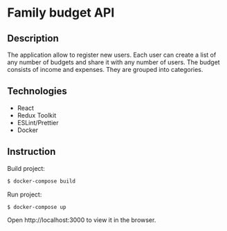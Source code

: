 # Family budget API
## Description
The application allow to register new users. Each user can create a list of any number of budgets and share it with any number of users. 
The budget consists of income and expenses. They are grouped into categories.

## Technologies
* React
* Redux Toolkit
* ESLint/Prettier
* Docker

## Instruction
Build project:
```sh
$ docker-compose build
```

Run project: 
```sh
$ docker-compose up
```

Open http://localhost:3000 to view it in the browser.
